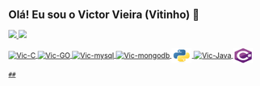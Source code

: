 ## Olá! Eu sou o Victor Vieira (Vitinho) 👋

  <a href="https://github.com/VitinhoVVF">
  <img height="180em" src="https://github-readme-stats.vercel.app/api?username=VitinhoVVF&show_icons=true&theme=dracula&include_all_commits=true&count_private=true"/>
  <img height="180em" src="https://github-readme-stats.vercel.app/api/top-langs/?username=VitinhoVVF&layout=compact&langs_count=7&theme=dracula"/>

  
  <div style="display: inline_block"><br>
  <img align="center" alt="Vic-C" height="30" width="40" src="https://cdn.jsdelivr.net/gh/devicons/devicon/icons/c/c-original.svg" />
  
  <img align="center" alt="Vic-GO" height="30" width="40" src="https://cdn.jsdelivr.net/gh/devicons/devicon/icons/go/go-original-wordmark.svg" />
  
   <img align="center" alt="Vic-mysql" height="30" width="40" src="https://cdn.jsdelivr.net/gh/devicons/devicon/icons/mysql/mysql-original.svg" />
    
  <img align="center" alt="Vic-mongodb" height="30" width="40" src="https://cdn.jsdelivr.net/gh/devicons/devicon/icons/mongodb/mongodb-original.svg" />
          
  <img align="center" alt="Vic-Python" height="30" width="40" src="https://raw.githubusercontent.com/devicons/devicon/master/icons/python/python-original.svg">
  
   <img align="center" alt="Vic-Java" height="30" width="40" src="https://cdn.jsdelivr.net/gh/devicons/devicon/icons/java/java-plain.svg" />
    
  <img align="center" alt="Vic-Csharp" height="30" width="40" src="https://raw.githubusercontent.com/devicons/devicon/master/icons/csharp/csharp-original.svg">

    ##
    

            
          
